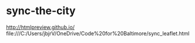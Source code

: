 # sync-the-city
http://htmlpreview.github.io/
file:///C:/Users/jbjrV/OneDrive/Code%20for%20Baltimore/sync_leaflet.html
